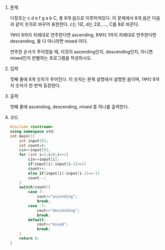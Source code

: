 1. 문제

   다장조는 c d e f g a b C, 총 8개 음으로 이루어져있다. 이 문제에서 8개 음은 다음과 같이 숫자로 바꾸어 표현한다. c는 1로, d는 2로, ..., C를 8로 바꾼다.

   1부터 8까지 차례대로 연주한다면 ascending, 8부터 1까지 차례대로 연주한다면 descending, 둘 다 아니라면 mixed 이다.

   연주한 순서가 주어졌을 때, 이것이 ascending인지, descending인지, 아니면 mixed인지 판별하는 프로그램을 작성하시오.

2. 입력

   첫째 줄에 8개 숫자가 주어진다. 이 숫자는 문제 설명에서 설명한 음이며, 1부터 8까지 숫자가 한 번씩 등장한다.

3. 출력

   첫째 줄에 ascending, descending, mixed 중 하나를 출력한다.

4. 코드

   ```c++
   #include <iostream>
   using namespace std;
   int main(){
       int input[8];
       int count=0;
       cin>>input[0];
       for (int i=1;i<8;i++){
           cin>>input[i];
           if(input[i]-input[i-1]==1)
           count++;
           else if(input[i]-input[i-1]==-1)
           count--;
       }
       switch(count){
           case 7:
               cout<<"ascending";
               break;
           case -7:
               cout<<"descending";
               break;
           default:
               cout<<"mixed";
               break;
       }
       return 0;
   }
   ```

   